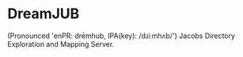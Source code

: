 DreamJUB
========
(Pronounced 'enPR: drēmhub, IPA(key): /dɹiːmhʌb/')
Jacobs Directory Exploration and Mapping Server.
